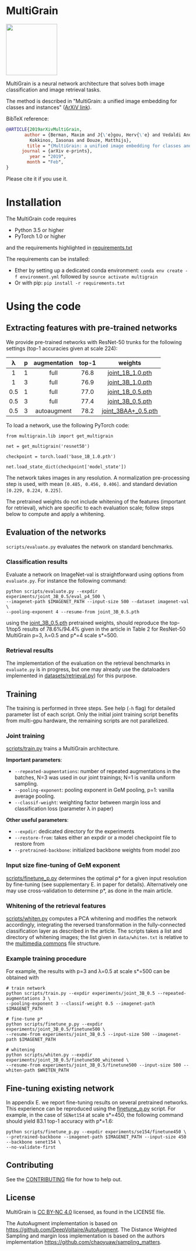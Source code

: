 # MultiGrain

<img src="https://user-images.githubusercontent.com/5989894/55801088-8f497280-5ad5-11e9-8759-310cd1da41f4.jpg" height="140">

MultiGrain is a neural network architecture that solves both image classification and image retrieval tasks.

The method is described in "MultiGrain: a unified image embedding for classes and instances" ([ArXiV link](https://arxiv.org/abs/1902.05509)). 

BibTeX reference:
```bibtex
@ARTICLE{2019arXivMultiGrain,
       author = {Berman, Maxim and J{\'e}gou, Herv{\'e} and Vedaldi Andrea and
         Kokkinos, Iasonas and Douze, Matthijs},
        title = "{MultiGrain: a unified image embedding for classes and instances}",
      journal = {arXiv e-prints},
         year = "2019",
        month = "Feb",
}
```
Please cite it if you use it. 

# Installation

The MultiGrain code requires
* Python 3.5 or higher
* PyTorch 1.0 or higher

and the requirements highlighted in [requirements.txt](requirements.txt)

The requirements can be installed:
* Ether by setting up a dedicated conda environment: `conda env create -f environment.yml` followed by `source activate multigrain`
* Or with pip: `pip install -r requirements.txt`

# Using the code 

## Extracting features with pre-trained networks

We provide pre-trained networks with ResNet-50 trunks for the following settings (top-1 accuracies given at scale 224):

|  λ  | p | augmentation | top-1 |                                         weights                                         |
|:---:|:-:|:------------:|:-----:|:---------------------------------------------------------------------------------------:|
|  1  | 1 |     full     |  76.8 |   [joint_1B_1.0.pth](https://dl.fbaipublicfiles.com/multigrain/multigrain_models/joint_1B_1.0.pth)  |
|  1  | 3 |     full     |  76.9 |   [joint_3B_1.0.pth](https://dl.fbaipublicfiles.com/multigrain/multigrain_models/joint_3B_1.0.pth)  |
| 0.5 | 1 |     full     |  77.0 |   [joint_1B_0.5.pth](https://dl.fbaipublicfiles.com/multigrain/multigrain_models/joint_1B_0.5.pth)  |
| 0.5 | 3 |     full     |  77.4 |   [joint_3B_0.5.pth](https://dl.fbaipublicfiles.com/multigrain/multigrain_models/joint_3B_0.5.pth)  |
| 0.5 | 3 |  autoaugment |  78.2 | [joint_3BAA+_0.5.pth](https://dl.fbaipublicfiles.com/multigrain/multigrain_models/joint_3BAA+_0.5.pth) |

To load a network, use the following PyTorch code: 

```
from multigrain.lib import get_multigrain

net = get_multigrain('resnet50')

checkpoint = torch.load('base_1B_1.0.pth')

net.load_state_dict(checkpoint['model_state'])
```
The network takes images in any resolution. 
A normalization pre-processing step is used, with mean `[0.485, 0.456, 0.406]`. 
and standard deviation `[0.229, 0.224, 0.225]`. 

The pretrained weights do not include whitening of the features (important for retrieval), which are specific to each evaluation scale; follow steps below to compute and apply a whitening. 

## Evaluation of the networks

`scripts/evaluate.py` evaluates the network on standard benchmarks.

### Classification results

Evaluate a network on ImageNet-val is straightforward using options from `evaluate.py`. For instance the following command:
```
python scripts/evaluate.py --expdir experiments/joint_3B_0.5/eval_p4_500 \
--imagenet-path $IMAGENET_PATH --input-size 500 --dataset imagenet-val \
--pooling-exponent 4 --resume-from joint_3B_0.5.pth
```
using the [joint_3B_0.5.pth](https://dl.fbaipublicfiles.com/multigrain/multigrain_models/joint_3B_0.5.pth) pretrained weights, should reproduce the top-1/top5 results of 78.6%/94.4% given in the article in Table 2 for ResNet-50 MultiGrain p=3, λ=0.5 and p*=4 scale s*=500.

### Retrieval results
The implementation of the evaluation on the retrieval benchmarks in `evaluate.py` is in progress, but one may already use the dataloaders
 implemented in [datasets/retrieval.py](multigrain/datasets/retrieval.py)) for this purpose.
 

## Training 

The training is performed in three steps. See help (`-h` flag) for detailed parameter list of each script.
Only the initial joint training script benefits from multi-gpu hardware, the remaining scripts are not parallelized.

### Joint training

[scripts/train.py](scripts/train.py) trains a MultiGrain architecture.

__Important parameters__:
* `--repeated-augmentations`: number of repeated augmentations in the batches, N=3 was used in our joint trainings; N=1 is vanilla uniform sampling.
* `--pooling-exponent`: pooling exponent in GeM pooling, p=1: vanilla average pooling.
* `--classif-weight`: weighting factor between margin loss and classification loss (parameter λ in paper)


__Other useful parameters__:
* `--expdir`: dedicated directory for the experiments
* `--restore-from`: takes either an expdir or a model checkpoint file to restore from
* `--pretrained-backbone`: initialized backbone weights from model zoo
   

### Input size fine-tuning of GeM exponent

[scripts/finetune_p.py](scripts/finetune_p.py) determines the optimal p\* for a given input resolution by fine-tuning (see supplementary E. in paper for details).
Alternatively one may use cross-validation to determine p\*, as done in the main article.

### Whitening of the retrieval features
[scripts/whiten.py](scripts/whiten.py) computes a PCA whitening and modifies the network accordingly, 
integrating the reversed transformation in the fully-connected classification layer as described in the article.
The scripts takes a list and directory of whitening images; the list given in `data/whiten.txt` is relative to the [multimedia commons](http://mmcommons.org/) file structure.


### Example training procedure
For example, the results with p=3 and λ=0.5 at scale s*=500 can be obtained with

```
# train network
python scripts/train.py --expdir experiments/joint_3B_0.5 --repeated-augmentations 3 \
--pooling-exponent 3 --classif-weight 0.5 --imagenet-path $IMAGENET_PATH

# fine-tune p*
python scripts/finetune_p.py --expdir experiments/joint_3B_0.5/finetune500 \
--resume-from experiments/joint_3B_0.5 --input-size 500 --imagenet-path $IMAGENET_PATH

# whitening 
python scripts/whiten.py --expdir experiments/joint_3B_0.5/finetune500_whitened \
--resume-from experiments/joint_3B_0.5/finetune500 --input-size 500 --whiten-path $WHITEN_PATH
```


## Fine-tuning existing network

In appendix E. we report fine-tuning results on several pretrained networks. 
This experience can be reproduced using the [finetune_p.py](multigrain/datasets/finetune_p.py) script.
For example, in the case of `SENet154` at scale s*=450, the following command should yield 83.1 top-1 accuracy with p*=1.6:
```
python scripts/finetune_p.py --expdir experiments/se154/finetune450 \
--pretrained-backbone --imagenet-path $IMAGENET_PATH --input-size 450 --backbone senet154 \
--no-validate-first
```


## Contributing
See the [CONTRIBUTING](CONTRIBUTING.md) file for how to help out.

## License
MultiGrain is [CC BY-NC 4.0](https://creativecommons.org/licenses/by-nc/4.0/) licensed, as found in the LICENSE file.

The AutoAugment implementation is based on https://github.com/DeepVoltaire/AutoAugment.
The Distance Weighted Sampling and margin loss implementation is based on the authors implementation 
https://github.com/chaoyuaw/sampling_matters.
